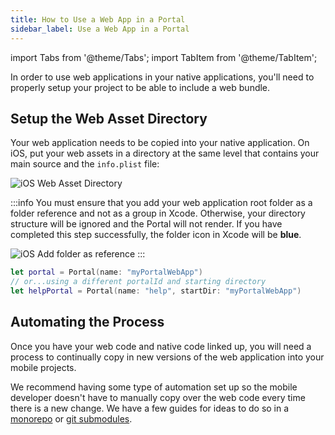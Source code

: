 ```yaml
---
title: How to Use a Web App in a Portal
sidebar_label: Use a Web App in a Portal
---
```


import Tabs from '@theme/Tabs';
import TabItem from '@theme/TabItem';

In order to use web applications in your native applications, you'll need to properly setup your project to be able to include a web bundle.

## Setup the Web Asset Directory

Your web application needs to be copied into your native application. On iOS, put your web assets in a directory at the same level that contains your main source and the `info.plist` file:

![iOS Web Asset Directory](/img/how-to/ios-web-asset-folder.png)

:::info
You must ensure that you add your web application root folder as a folder reference and not as a group in Xcode. Otherwise, your directory structure will be ignored and the Portal will not render. If you have completed this step successfully, the folder icon in Xcode will be **blue**.

![iOS Add folder as reference](/img/how-to/ios-create-folder-references.png)
:::

```swift
let portal = Portal(name: "myPortalWebApp")
// or...using a different portalId and starting directory
let helpPortal = Portal(name: "help", startDir: "myPortalWebApp")
```

## Automating the Process

Once you have your web code and native code linked up, you will need a process to continually copy in new versions of the web application into your mobile projects.

We recommend having some type of automation set up so the mobile developer doesn't have to manually copy over the web code every time there is a new change. We have a few guides for ideas to do so in a [monorepo](../tutorials/monorepo-example.md) or [git submodules](https://git-scm.com/book/en/v2/Git-Tools-Submodules).
